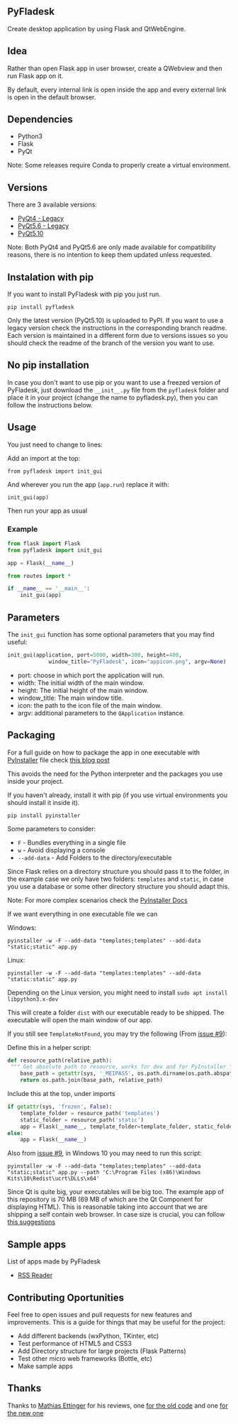 ## PyFladesk

Create desktop application by using Flask and QtWebEngine.

## Idea

Rather than open Flask app in user browser, create a QWebview and then run Flask app on it.

By default, every internal link is open inside the app and every external link is open in the default browser.

## Dependencies

- Python3
- Flask
- PyQt

Note: Some releases require Conda to properly create a virtual environment.

## Versions

There are 3 available versions:

- [PyQt4 - Legacy](https://github.com/smoqadam/PyFladesk/releases/tag/0.1)
- [PyQt5.6 - Legacy](https://github.com/smoqadam/PyFladesk/releases/tag/0.2)
- [PyQt5.10](https://github.com/smoqadam/PyFladesk/releases/tag/1.0)

Note: Both PyQt4 and PyQt5.6 are only made available for compatibility reasons, there is no intention to keep them updated unless requested.

## Instalation with pip

If you want to install PyFladesk with pip you just run.

`pip install pyfladesk`

Only the latest version (PyQt5.10) is uploaded to PyPI. If you want to use a legacy version check the instructions in the corresponding branch readme. Each version is maintained in a different form due to versions issues so you should check the readme of the branch of the version you want to use.

## No pip installation

In case you don't want to use pip or you want to use a freezed version of PyFladesk, just download the `__init__.py` file from the `pyfladesk` folder and place it in your project (change the name to pyfladesk.py), then you can follow the instructions below.

## Usage

You just need to change to lines:

Add an import at the top:

`from pyfladesk import init_gui`

And wherever you run the app (`app.run`) replace it with:

`init_gui(app)`

Then run your app as usual

### Example

```python
from flask import Flask
from pyfladesk import init_gui

app = Flask(__name__)

from routes import *

if __name__ == '__main__':
    init_gui(app)
```

## Parameters

The `init_gui` function has some optional parameters that you may find useful:

```python
init_gui(application, port=5000, width=300, height=400,
             window_title="PyFladesk", icon="appicon.png", argv=None)
```

- port: choose in which port the application will run.
- width: The initial width of the main window.
- height: The initial height of the main window.
- window_title: The main window title.
- icon: the path to the icon file of the main window.
- argv: additional parameters to the `QApplication` instance.

## Packaging

For a full guide on how to package the app in one executable with [PyInstaller](http://www.pyinstaller.org/) file check [this blog post](https://elc.github.io/posts/executable-flask-pyinstaller/)

This avoids the need for the Python interpreter and the packages you use inside your project.

If you haven't already, install it with pip (if you use virtual environments you should install it inside it).

`pip install pyinstaller`

Some parameters to consider:

- `F` - Bundles everything in a single file
- `w` - Avoid displaying a console
- `--add-data` - Add Folders to the directory/executable

Since Flask relies on a directory structure you should pass it to the folder, in the example case we only have two folders: `templates` and `static`, in case you use a database or some other directory structure you should adapt this.

Note: For more complex scenarios check the [PyInstaller Docs](https://pythonhosted.org/PyInstaller/usage.html)

If we want everything in one executable file we can

Windows:

`pyinstaller -w -F --add-data "templates;templates" --add-data "static;static" app.py`

Linux:

`pyinstaller -w -F --add-data "templates:templates" --add-data "static:static" app.py`

Depending on the Linux version, you might need to install `sudo apt install libpython3.x-dev`

This will create a folder `dist` with our executable ready to be shipped. The executable will open the main window of our app.

If you still see `TemplateNotFound`, you may try the following (From [issue #9](https://github.com/smoqadam/PyFladesk/issues/9#issuecomment-372352796)):

Define this in a helper script:

```python
def resource_path(relative_path):
 """ Get absolute path to resource, works for dev and for PyInstaller """
    base_path = getattr(sys, '_MEIPASS', os.path.dirname(os.path.abspath(__file__)))
    return os.path.join(base_path, relative_path)
```

Include this at the top, under imports

```python
if getattr(sys, 'frozen', False):
    template_folder = resource_path('templates')
    static_folder = resource_path('static')
    app = Flask(__name__, template_folder=template_folder, static_folder=static_folder)
else:
    app = Flask(__name__)
```

Also from [issue #9](https://github.com/smoqadam/PyFladesk/issues/9#issuecomment-372352796), in Windows 10 you may need to run this script:

`pyinstaller -w -F --add-data "templates;templates" --add-data "static;static" app.py --path 'C:\Program Files (x86)\Windows Kits\10\Redist\ucrt\DLLs\x64'`

Since Qt is quite big, your executables will be big too. The example app of this repository is 70 MB (69 MB of which are the Qt Component for displaying HTML). This is reasonable taking into account that we are shipping a self contain web browser. In case size is crucial, you can follow [this suggestions](https://elc.github.io/posts/executable-flask-pyinstaller/#the-other-problem-the-size)

## Sample apps

List of apps made by PyFladesk

- [RSS Reader](https://github.com/smoqadam/PyFladesk-rss-reader)

## Contributing Oportunities

Feel free to open issues and pull requests for new features and improvements. This is a guide for things that may be useful for the project:

- Add different backends (wxPython, TKinter, etc)
- Test performance of HTML5 and CSS3
- Add Directory structure for large projects (Flask Patterns)
- Test other micro web frameworks (Bottle, etc)
- Make sample apps

## Thanks

Thanks to [Mathias Ettinger](http://codereview.stackexchange.com/users/84718/mathias-ettinger) for his reviews, one [for the old code](https://codereview.stackexchange.com/a/114307/161364) and one [for the new one](https://codereview.stackexchange.com/a/188124/161364)
